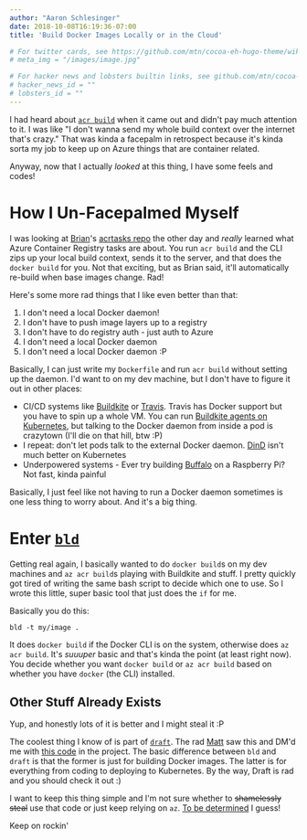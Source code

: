 ```yaml
---
author: "Aaron Schlesinger"
date: 2018-10-08T16:19:36-07:00
title: 'Build Docker Images Locally or in the Cloud'

# For twitter cards, see https://github.com/mtn/cocoa-eh-hugo-theme/wiki/Twitter-cards
# meta_img = "/images/image.jpg"

# For hacker news and lobsters builtin links, see github.com/mtn/cocoa-eh-hugo-theme/wiki/Social-Links
# hacker_news_id = ""
# lobsters_id = ""
---
```


I had heard about [`acr build`](https://cda.ms/HB) when it came out and didn't pay much attention to it. I was like "I don't wanna send my whole build context over the internet that's crazy." That was kinda a facepalm in retrospect because it's kinda sorta my job to keep up on Azure things that are container related.

Anyway, now that I actually _looked_ at this thing, I have some feels and codes!

# How I Un-Facepalmed Myself

I was looking at [Brian](https://twitter.com/bketelsen)'s [acrtasks repo](https://github.com/bketelsen/acrtasks) the other day and _really_ learned what Azure Container Registry tasks are about. You run `acr build` and the CLI zips up your local build context, sends it to the server, and that does the `docker build` for you. Not that exciting, but as Brian said, it'll automatically re-build when base images change. Rad!

Here's some more rad things that I like even better than that:

1. I don't need a local Docker daemon!
1. I don't have to push image layers up to a registry
1. I don't have to do registry auth - just auth to Azure
1. I don't need a local Docker daemon
1. I don't need a local Docker daemon :P

Basically, I can just write my `Dockerfile` and run `acr build` without setting up the daemon. I'd want to on my dev machine, but I don't have to figure it out in other places:

- CI/CD systems like [Buildkite](https://buildkite.com/) or [Travis](https://travis-ci.org/). Travis has Docker support but you have to spin up a whole VM. You can run [Buildkite agents on Kubernetes](https://github.com/helm/charts/tree/master/stable/buildkite), but talking to the Docker daemon from inside a pod is crazytown (I'll die on that hill, btw :P) 
- I repeat: don't let pods talk to the external Docker daemon. [DinD](https://github.com/jpetazzo/dind) isn't much better on Kubernetes
- Underpowered systems - Ever try building [Buffalo](https://gobuffalo.io) on a Raspberry Pi? Not fast, kinda painful

Basically, I just feel like not having to run a Docker daemon sometimes is one less thing to worry about. And it's a big thing.

# Enter [`bld`](https://github.com/arschles/bld)

Getting real again, I basically wanted to do `docker build`s on my dev machines and `az acr build`s playing with Buildkite and stuff. I pretty quickly got tired of writing the same bash script to decide which one to use. So I wrote this little, super basic tool that just does the `if` for me.

Basically you do this:

```console
bld -t my/image .
```

It does `docker build` if the Docker CLI is on the system, otherwise does `az acr build`. It's _suuuper_ basic and that's kinda the point (at least right now). You decide whether you want `docker build` or `az acr build` based on whether you have `docker` (the CLI) installed.

## Other Stuff Already Exists

Yup, and honestly lots of it is better and I might steal it :P

The coolest thing I know of is part of [`draft`](https://draft.sh). The rad [Matt](https://twitter.com/bacongobbler) saw this and DM'd me with [this code](https://github.com/Azure/draft/tree/master/pkg/builder) in the project. The basic difference between `bld` and `draft` is that the former is just for building Docker images. The latter is for everything from coding to deploying to Kubernetes. By the way, Draft is rad and you should check it out :)

I want to keep this thing simple and I'm not sure whether to ~~shamelessly steal~~ use that code or just keep relying on `az`. [To be determined](https://github.com/arschles/bld/issues/1) I guess!

Keep on rockin'

